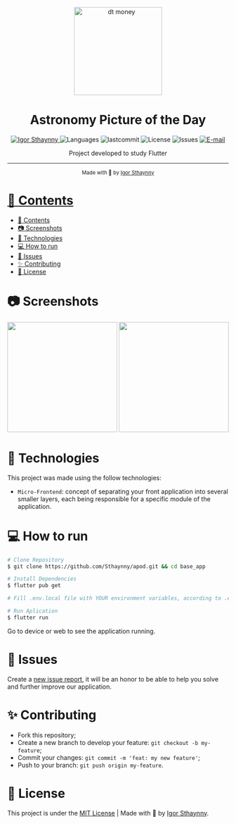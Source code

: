 <p align="center">
   <img src="https://user-images.githubusercontent.com/46109133/123561796-e99b8000-d780-11eb-8d58-a46e9d82a2dd.png" alt="dt money" width="200"/>
</p>

<h1 align="center">Astronomy Picture of the Day</h1>

<p align="center">
   <a href="https://www.linkedin.com/in/igor-sthaynny/">
      <img alt="Igor Sthaynny" src="https://img.shields.io/badge/-Sthaynny-5965e0?style=flat&logo=Linkedin&logoColor=white" />
   </a>
  <img alt="Languages" src="https://img.shields.io/github/languages/count/Sthaynny/apod?color=%235963C5" />
  <img alt="lastcommit" src="https://img.shields.io/github/last-commit/Sthaynny/apod?color=%235761C3" />
  <img alt="License" src="https://img.shields.io/github/license/Sthaynny/apod?color=%235E69D7" />
  <img alt="Issues" src="https://img.shields.io/github/issues/Sthaynny/apod?color=%235965E0">
  <a href="mailto:igorsthaynny@gmail.com">
   <img alt="E-mail" src="https://img.shields.io/badge/-igorsthaynny%40gmail.com-%23525DCB" />
  </a>
</p>

<p align="center">Project developed to study Flutter</p>

<hr />

<div align="center">
  <sub> Made with 💖 by
    <a href="https://github.com/Sthaynny">Igor Sthaynny
  </sub>
</div>

# 📌 Contents

- [📌 Contents](#-contents)
- [:camera: Screenshots](#camera-screenshots)
- [:rocket: Technologies](#rocket-technologies)
- [:computer: How to run](#computer-how-to-run)
- [:bug: Issues](#bug-issues)
- [:sparkles: Contributing](#sparkles-contributing)
- [:page_facing_up: License](#page_facing_up-license)

# :camera: Screenshots
<div align="center">
  <img src="https://user-images.githubusercontent.com/46109133/142040693-32a6136c-ff7d-4e10-b436-f832e54de12d.png" width="250px">
  <img src="https://user-images.githubusercontent.com/46109133/142040767-d7e53722-2132-4a47-adf0-44642fdfb1f2.png" width="250px">
</div>
  


# :rocket: Technologies
This project was made using the follow technologies:

- `Micro-Frontend`: concept of separating your front application into several smaller layers, each being responsible for a specific module of the application.

# :computer: How to run

```bash
# Clone Repository
$ git clone https://github.com/Sthaynny/apod.git && cd base_app

# Install Dependencies
$ flutter pub get

# Fill .env.local file with YOUR environment variables, according to .env.example file.

# Run Aplication
$ flutter run
```
Go to device or web to see the application running.

# :bug: Issues

Create a <a href="https://github.com/Sthaynny/apod/issues">new issue report</a>, it will be an honor to be able to help you solve and further improve our application.

# :sparkles: Contributing

- Fork this repository;
- Create a new branch to develop your feature: `git checkout -b my-feature`;
- Commit your changes: `git commit -m 'feat: my new feature'`;
- Push to your branch: `git push origin my-feature`.

# :page_facing_up: License

This project is under the [MIT License](./LICENSE) |
Made with 💖 by [Igor Sthaynny](https://www.linkedin.com/in/igor-sthaynny/).

      
